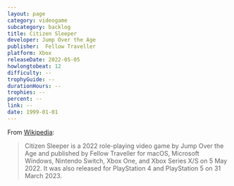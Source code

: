 ```yaml
---
layout: page
category: videogame
subcategory: backlog
title: Citizen Sleeper
developer: Jump Over the Age
publisher: 	Fellow Traveller
platform: Xbox
releaseDate: 2022-05-05
howlongtobeat: 12
difficulty: --
trophyGuide: --
durationHours: --
trophies: --
percent: --
link: --
date: 1999-01-01
---
```


From [Wikipedia](https://en.wikipedia.org/wiki/Citizen_Sleeper):

> Citizen Sleeper is a 2022 role-playing video game by Jump Over the Age and published by Fellow Traveller for macOS, Microsoft Windows, Nintendo Switch, Xbox One, and Xbox Series X/S on 5 May 2022. It was also released for PlayStation 4 and PlayStation 5 on 31 March 2023.
